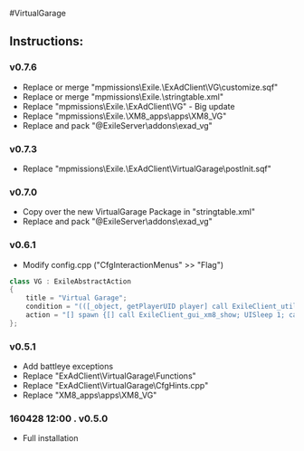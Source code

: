 #VirtualGarage  
## Instructions:   
 
 ### v0.7.6 
* Replace or merge "mpmissions\Exile.<map>\ExAdClient\VG\customize.sqf"
* Replace or merge "mpmissions\Exile.<map>\stringtable.xml"
* Replace "mpmissions\Exile.<map>\ExAdClient\VG" - Big update
* Replace "mpmissions\Exile.<map>\XM8_apps\apps\XM8_VG"
* Replace and pack "@ExileServer\addons\exad_vg"  
  
### v0.7.3  
* Replace "mpmissions\Exile.<map>\ExAdClient\VirtualGarage\postInit.sqf"
 
### v0.7.0  
* Copy over the new VirtualGarage Package in "stringtable.xml"  
* Replace and pack "@ExileServer\addons\exad_vg"

 
### v0.6.1  
* Modify config.cpp ("CfgInteractionMenus" >> "Flag")
```cpp
class VG : ExileAbstractAction
{
	title = "Virtual Garage";
	condition = "(([_object, getPlayerUID player] call ExileClient_util_territory_getAccessLevel) select 0) >= ExAd_VG_ACCESS_LEVEL";
	action = "[] spawn {[] call ExileClient_gui_xm8_show; UISleep 1; call XM8_VG_checkNearByFlags}";
};
```


### v0.5.1  
* Add battleye exceptions  
* Replace "ExAdClient\VirtualGarage\Functions"
* Replace "ExAdClient\VirtualGarage\CfgHints.cpp"
* Replace "XM8_apps\apps\XM8_VG"
 
### 160428 12:00 . v0.5.0  
* Full installation
